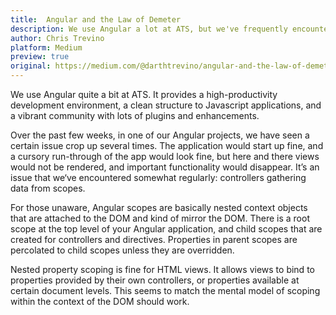 ```yaml
---
title:  Angular and the Law of Demeter
description: We use Angular a lot at ATS, but we've frequently encountered issues with scope data accumulation.
author: Chris Trevino
platform: Medium
preview: true
original: https://medium.com/@darthtrevino/angular-and-the-law-of-demeter-ebde032c52cf
---
```


We use Angular quite a bit at ATS. It provides a high-productivity development environment, a clean structure to Javascript applications, and a vibrant community with lots of plugins and enhancements.

Over the past few weeks, in one of our Angular projects, we have seen a certain issue crop up several times. The application would start up fine, and a cursory run-through of the app would look fine, but here and there views would not be rendered, and important functionality would disappear. It’s an issue that we‘ve encountered somewhat regularly: controllers gathering data from scopes.

For those unaware, Angular scopes are basically nested context objects that are attached to the DOM and kind of mirror the DOM. There is a root scope at the top level of your Angular application, and child scopes that are created for controllers and directives. Properties in parent scopes are percolated to child scopes unless they are overridden.

Nested property scoping is fine for HTML views. It allows views to bind to properties provided by their own controllers, or properties available at certain document levels. This seems to match the mental model of scoping within the context of the DOM should work.